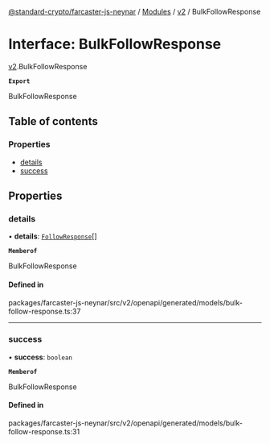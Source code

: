 [@standard-crypto/farcaster-js-neynar](../README.md) / [Modules](../modules.md) / [v2](../modules/v2.md) / BulkFollowResponse

# Interface: BulkFollowResponse

[v2](../modules/v2.md).BulkFollowResponse

**`Export`**

BulkFollowResponse

## Table of contents

### Properties

- [details](v2.BulkFollowResponse.md#details)
- [success](v2.BulkFollowResponse.md#success)

## Properties

### details

• **details**: [`FollowResponse`](v2.FollowResponse.md)[]

**`Memberof`**

BulkFollowResponse

#### Defined in

packages/farcaster-js-neynar/src/v2/openapi/generated/models/bulk-follow-response.ts:37

___

### success

• **success**: `boolean`

**`Memberof`**

BulkFollowResponse

#### Defined in

packages/farcaster-js-neynar/src/v2/openapi/generated/models/bulk-follow-response.ts:31
